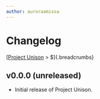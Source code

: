 ```yaml
---
author: auroraamissa
---
```


# Changelog
[[Project Unison]() > $]{.breadcrumbs}

## v0.0.0 (unreleased)

* Initial release of Project Unison.
